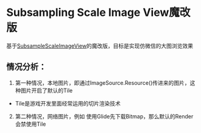 Subsampling Scale Image View魔改版
===========================
基于[SubsampleScaleImageView](https://github.com/davemorrissey/subsampling-scale-image-view/releases)的魔改版，目标是实现仿微信的大图浏览效果
## 情况分析：
1. 第一种情况，本地图片，即通过ImageSource.Resource()传进来的图片，这种图片开启了默认的Tile
* Tile是游戏开发里面经常运用的切片渲染技术
2. 第二种情况，网络图片，例如 使用Glide先下载Bitmap，那么默认的Render会禁使用Tile
